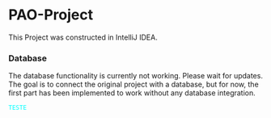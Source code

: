 # PAO-Project

This Project was constructed in IntelliJ IDEA.

### Database
The database functionality is currently not working. Please wait for updates. The goal is to connect the original project with a database, but for now, the first part has been implemented to work without any database integration.


<code style="color : aqua">TESTE</code>
